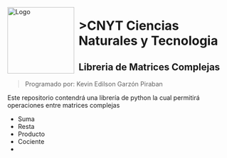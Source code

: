 <img src="https://upload.wikimedia.org/wikipedia/commons/2/2f/Escuela_Colombiana_de_Ingenier%C3%ADa_2.jpg"
     alt="Logo"
     style="float: left; margin-right: 10px;" width="150"/>

# >CNYT Ciencias Naturales y Tecnologia
## Libreria de Matrices Complejas
>Programado por: Kevin Edilson Garzón Piraban

Este repositorio contendrá una librería de python la cual permitirá operaciones entre matrices complejas
  * Suma
  * Resta
  * Producto
  * Cociente
  *
